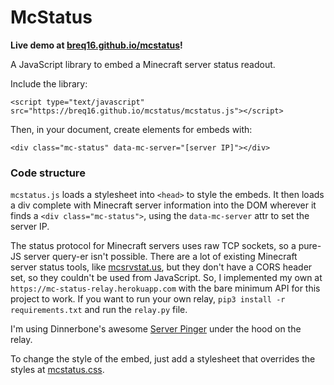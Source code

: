 # McStatus

**Live demo at [breq16.github.io/mcstatus](https://breq16.github.io/mcstatus/)!**

A JavaScript library to embed a Minecraft server status readout.

Include the library:

```
<script type="text/javascript" src="https://breq16.github.io/mcstatus/mcstatus.js"></script>
```

Then, in your document, create elements for embeds with:

```
<div class="mc-status" data-mc-server="[server IP]"></div>
```

### Code structure

`mcstatus.js` loads a stylesheet into `<head>` to style the embeds. It then loads a div complete with Minecraft server information into the DOM wherever it finds a `<div class="mc-status">`, using the `data-mc-server` attr to set the server IP.

The status protocol for Minecraft servers uses raw TCP sockets, so a pure-JS server query-er isn't possible. There are a lot of existing Minecraft server status tools, like [mcsrvstat.us](https://api.mcsrvstat.us/), but they don't have a CORS header set, so they couldn't be used from JavaScript. So, I implemented my own at `https://mc-status-relay.herokuapp.com` with the bare minimum API for this project to work. If you want to run your own relay, `pip3 install -r requirements.txt` and run the `relay.py` file.

I'm using Dinnerbone's awesome [Server Pinger](https://github.com/Dinnerbone/mcstatus) under the hood on the relay.

To change the style of the embed, just add a stylesheet that overrides the styles at [mcstatus.css](https://github.com/Breq16/mcstatus/blob/master/mcstatus.css).
